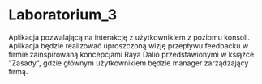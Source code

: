 # Laboratorium_3
Aplikacja pozwalającą na interakcję z użytkownikiem z poziomu konsoli. Aplikacja będzie realizować uproszczoną wizję przepływu feedbacku w firmie  zainspirowaną koncepcjami Raya Dalio przedstawionymi w książce "Zasady", gdzie głównym użytkownikiem będzie manager zarządzający firmą.
